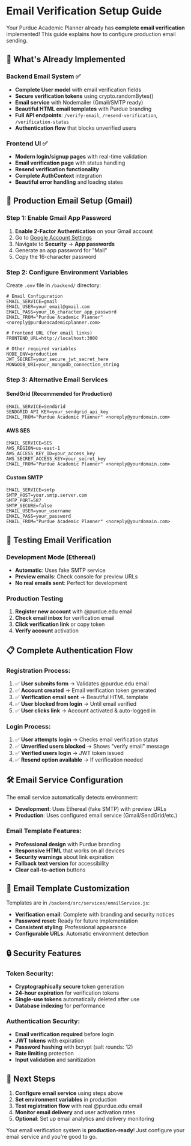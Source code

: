 # Email Verification Setup Guide

Your Purdue Academic Planner already has **complete email verification** implemented! This guide explains how to configure production email sending.

## 🎉 What's Already Implemented

### Backend Email System ✅
- **Complete User model** with email verification fields
- **Secure verification tokens** using crypto.randomBytes()
- **Email service** with Nodemailer (Gmail/SMTP ready)
- **Beautiful HTML email templates** with Purdue branding
- **Full API endpoints**: `/verify-email`, `/resend-verification`, `/verification-status`
- **Authentication flow** that blocks unverified users

### Frontend UI ✅
- **Modern login/signup pages** with real-time validation
- **Email verification page** with status handling
- **Resend verification functionality**
- **Complete AuthContext** integration
- **Beautiful error handling** and loading states

## 🔧 Production Email Setup (Gmail)

### Step 1: Enable Gmail App Password

1. **Enable 2-Factor Authentication** on your Gmail account
2. Go to [Google Account Settings](https://myaccount.google.com/)
3. Navigate to **Security** → **App passwords**
4. Generate an app password for "Mail"
5. Copy the 16-character password

### Step 2: Configure Environment Variables

Create `.env` file in `/backend/` directory:

```env
# Email Configuration
EMAIL_SERVICE=gmail
EMAIL_USER=your_email@gmail.com
EMAIL_PASS=your_16_character_app_password
EMAIL_FROM="Purdue Academic Planner" <noreply@purdueacademicplanner.com>

# Frontend URL (for email links)
FRONTEND_URL=http://localhost:3000

# Other required variables
NODE_ENV=production
JWT_SECRET=your_secure_jwt_secret_here
MONGODB_URI=your_mongodb_connection_string
```

### Step 3: Alternative Email Services

#### SendGrid (Recommended for Production)
```env
EMAIL_SERVICE=SendGrid
SENDGRID_API_KEY=your_sendgrid_api_key
EMAIL_FROM="Purdue Academic Planner" <noreply@yourdomain.com>
```

#### AWS SES
```env
EMAIL_SERVICE=SES
AWS_REGION=us-east-1
AWS_ACCESS_KEY_ID=your_access_key
AWS_SECRET_ACCESS_KEY=your_secret_key
EMAIL_FROM="Purdue Academic Planner" <noreply@yourdomain.com>
```

#### Custom SMTP
```env
EMAIL_SERVICE=smtp
SMTP_HOST=your.smtp.server.com
SMTP_PORT=587
SMTP_SECURE=false
EMAIL_USER=your_username
EMAIL_PASS=your_password
EMAIL_FROM="Purdue Academic Planner" <noreply@yourdomain.com>
```

## 🧪 Testing Email Verification

### Development Mode (Ethereal)
- **Automatic**: Uses fake SMTP service
- **Preview emails**: Check console for preview URLs
- **No real emails sent**: Perfect for development

### Production Testing
1. **Register new account** with @purdue.edu email
2. **Check email inbox** for verification email
3. **Click verification link** or copy token
4. **Verify account** activation

## 📋 Complete Authentication Flow

### Registration Process:
1. ✅ **User submits form** → Validates @purdue.edu email
2. ✅ **Account created** → Email verification token generated
3. ✅ **Verification email sent** → Beautiful HTML template
4. ✅ **User blocked from login** → Until email verified
5. ✅ **User clicks link** → Account activated & auto-logged in

### Login Process:
1. ✅ **User attempts login** → Checks email verification status
2. ✅ **Unverified users blocked** → Shows "verify email" message
3. ✅ **Verified users login** → JWT token issued
4. ✅ **Resend option available** → If verification needed

## 🛠️ Email Service Configuration

The email service automatically detects environment:
- **Development**: Uses Ethereal (fake SMTP) with preview URLs
- **Production**: Uses configured email service (Gmail/SendGrid/etc.)

### Email Template Features:
- **Professional design** with Purdue branding
- **Responsive HTML** that works on all devices
- **Security warnings** about link expiration
- **Fallback text version** for accessibility
- **Clear call-to-action** buttons

## 📧 Email Template Customization

Templates are in `/backend/src/services/emailService.js`:
- **Verification email**: Complete with branding and security notices
- **Password reset**: Ready for future implementation
- **Consistent styling**: Professional appearance
- **Configurable URLs**: Automatic environment detection

## 🔒 Security Features

### Token Security:
- **Cryptographically secure** token generation
- **24-hour expiration** for verification tokens
- **Single-use tokens** automatically deleted after use
- **Database indexing** for performance

### Authentication Security:
- **Email verification required** before login
- **JWT tokens** with expiration
- **Password hashing** with bcrypt (salt rounds: 12)
- **Rate limiting** protection
- **Input validation** and sanitization

## 🚀 Next Steps

1. **Configure email service** using steps above
2. **Set environment variables** in production
3. **Test registration flow** with real @purdue.edu email
4. **Monitor email delivery** and user activation rates
5. **Optional**: Set up email analytics and delivery monitoring

Your email verification system is **production-ready**! Just configure your email service and you're good to go.